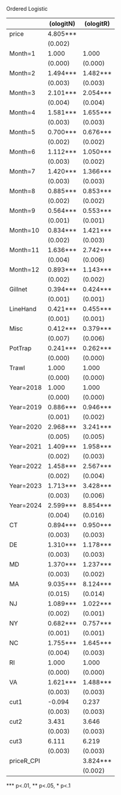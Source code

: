 Ordered Logistic

|            | (ologitN) | (ologitR) |
|------------|-----------|-----------|
| price      | 4.805***  |           |
|            | (0.002)   |           |
| Month=1    | 1.000     | 1.000     |
|            | (0.000)   | (0.000)   |
| Month=2    | 1.494***  | 1.482***  |
|            | (0.003)   | (0.003)   |
| Month=3    | 2.101***  | 2.054***  |
|            | (0.004)   | (0.004)   |
| Month=4    | 1.581***  | 1.655***  |
|            | (0.003)   | (0.003)   |
| Month=5    | 0.700***  | 0.676***  |
|            | (0.002)   | (0.002)   |
| Month=6    | 1.112***  | 1.050***  |
|            | (0.003)   | (0.002)   |
| Month=7    | 1.420***  | 1.366***  |
|            | (0.003)   | (0.003)   |
| Month=8    | 0.885***  | 0.853***  |
|            | (0.002)   | (0.002)   |
| Month=9    | 0.564***  | 0.553***  |
|            | (0.001)   | (0.001)   |
| Month=10   | 0.834***  | 1.421***  |
|            | (0.002)   | (0.003)   |
| Month=11   | 1.636***  | 2.742***  |
|            | (0.004)   | (0.006)   |
| Month=12   | 0.893***  | 1.143***  |
|            | (0.002)   | (0.002)   |
| Gillnet    | 0.394***  | 0.424***  |
|            | (0.001)   | (0.001)   |
| LineHand   | 0.421***  | 0.455***  |
|            | (0.001)   | (0.001)   |
| Misc       | 0.412***  | 0.379***  |
|            | (0.007)   | (0.006)   |
| PotTrap    | 0.241***  | 0.262***  |
|            | (0.000)   | (0.000)   |
| Trawl      | 1.000     | 1.000     |
|            | (0.000)   | (0.000)   |
| Year=2018  | 1.000     | 1.000     |
|            | (0.000)   | (0.000)   |
| Year=2019  | 0.886***  | 0.946***  |
|            | (0.001)   | (0.002)   |
| Year=2020  | 2.968***  | 3.241***  |
|            | (0.005)   | (0.005)   |
| Year=2021  | 1.409***  | 1.958***  |
|            | (0.002)   | (0.003)   |
| Year=2022  | 1.458***  | 2.567***  |
|            | (0.002)   | (0.004)   |
| Year=2023  | 1.713***  | 3.428***  |
|            | (0.003)   | (0.006)   |
| Year=2024  | 2.599***  | 8.854***  |
|            | (0.004)   | (0.016)   |
| CT         | 0.894***  | 0.950***  |
|            | (0.003)   | (0.003)   |
| DE         | 1.310***  | 1.178***  |
|            | (0.003)   | (0.003)   |
| MD         | 1.370***  | 1.237***  |
|            | (0.003)   | (0.002)   |
| MA         | 9.035***  | 8.124***  |
|            | (0.015)   | (0.014)   |
| NJ         | 1.089***  | 1.022***  |
|            | (0.002)   | (0.001)   |
| NY         | 0.682***  | 0.757***  |
|            | (0.001)   | (0.001)   |
| NC         | 1.755***  | 1.645***  |
|            | (0.004)   | (0.003)   |
| RI         | 1.000     | 1.000     |
|            | (0.000)   | (0.000)   |
| VA         | 1.621***  | 1.488***  |
|            | (0.003)   | (0.003)   |
| cut1       | -0.094    | 0.237     |
|            | (0.003)   | (0.003)   |
| cut2       | 3.431     | 3.646     |
|            | (0.003)   | (0.003)   |
| cut3       | 6.111     | 6.219     |
|            | (0.003)   | (0.003)   |
| priceR_CPI |           | 3.824***  |
|            |           | (0.002)   |
*** p<.01, ** p<.05, * p<.1
